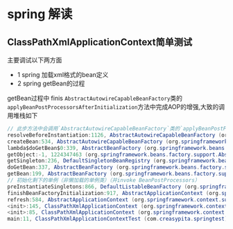 # spring 解读

## ClassPathXmlApplicationContext简单测试

主要调试以下两方面
- 1 spring 加载xml格式的bean定义
- 2 spring getBean的过程

getBean过程中 finis  `AbstractAutowireCapableBeanFactory`类的`applyBeanPostProcessorsAfterInitialization`方法中完成AOP的增强,大致的调用堆栈如下

```java
// 此步方法中会调用`AbstractAutowireCapableBeanFactory`类的`applyBeanPostProcessorsAfterInitialization`方法完成AOP的增强
resolveBeforeInstantiation:1126, AbstractAutowireCapableBeanFactory (org.springframework.beans.factory.support)
createBean:534, AbstractAutowireCapableBeanFactory (org.springframework.beans.factory.support)
lambda$doGetBean$0:339, AbstractBeanFactory (org.springframework.beans.factory.support)
getObject:-1, 1224347463 (org.springframework.beans.factory.support.AbstractBeanFactory$$Lambda$11)
getSingleton:236, DefaultSingletonBeanRegistry (org.springframework.beans.factory.support)
doGetBean:337, AbstractBeanFactory (org.springframework.beans.factory.support)
getBean:199, AbstractBeanFactory (org.springframework.beans.factory.support)
// 初始化剩下的单例（非懒加载的单例类）（并invoke BeanPostProcessors）
preInstantiateSingletons:866, DefaultListableBeanFactory (org.springframework.beans.factory.support)
finishBeanFactoryInitialization:917, AbstractApplicationContext (org.springframework.context.support)
refresh:584, AbstractApplicationContext (org.springframework.context.support)
<init>:145, ClassPathXmlApplicationContext (org.springframework.context.support)
<init>:85, ClassPathXmlApplicationContext (org.springframework.context.support)
main:11, ClassPathXmlApplicationContextTest (com.creasypita.springtest)
```